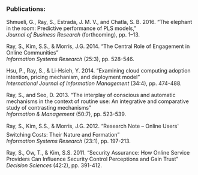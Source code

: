 ### Publications:
<!-- JBR paper 2016 (PLS-Predict) -->
Shmueli, G., Ray, S., Estrada, J. M. V., and Chatla, S. B. 2016. “The elephant in the room: Predictive performance of PLS models,”
<br>*Journal of Business Research* (forthcoming), pp. 1–13.

<!-- ISR paper 2014 (OC-ENG) -->
Ray, S., Kim, S.S., & Morris, J.G. 2014. “The Central Role of Engagement in Online Communities”
<br>*Information Systems Research* (25:3), pp. 528-546.

<!-- IJIM paper 2014 (CLOUD-TOE) -->
Hsu, P., Ray, S., & Li-Hsieh, Y. 2014. “Examining cloud computing adoption intention, pricing mechanism, and deployment model”
<br>*International Journal of Information Management* (34:4), pp. 474-488.

<!-- I&M paper 2013 (LOYHAB) -->
Ray, S., and Seo, D. 2013. “The interplay of conscious and automatic mechanisms in the context of routine use: An integrative and comparative study of contrasting mechanisms”
<br>*Information & Management* (50:7), pp. 523-539.

<!-- ISR paper 2012 (ePSC) -->
Ray, S., Kim, S.S., & Morris, J.G. 2012. “Research Note – Online Users' Switching Costs: Their Nature and Formation”
<br>*Information Systems Research* (23:1), pp. 197-213.

<!-- DS paper 2011 (SEC) -->
Ray, S., Ow, T., & Kim, S.S. 2011. “Security Assurance: How Online Service Providers Can Influence Security Control Perceptions and Gain Trust”
<br>*Decision Sciences* (42:2), pp. 391-412.

<br><br>
